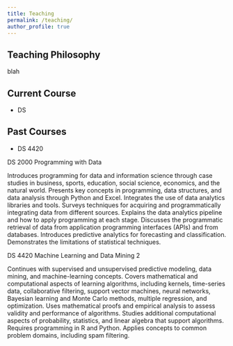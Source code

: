 ```yaml
---
title: Teaching
permalink: /teaching/
author_profile: true
---
```




Teaching Philosophy
------
blah

Current Course
------------
- DS 

Past Courses
------------
- DS 4420



DS 2000 Programming with Data

Introduces programming for data and information science through case studies in business, sports, education, social science, economics, and the natural world. Presents key concepts in programming, data structures, and data analysis through Python and Excel. Integrates the use of data analytics libraries and tools. Surveys techniques for acquiring and programmatically integrating data from different sources. Explains the data analytics pipeline and how to apply programming at each stage. Discusses the programmatic retrieval of data from application programming interfaces (APIs) and from databases. Introduces predictive analytics for forecasting and classification. Demonstrates the limitations of statistical techniques.

DS 4420 Machine Learning and Data Mining 2

Continues with supervised and unsupervised predictive modeling, data mining, and machine-learning concepts. Covers mathematical and computational aspects of learning algorithms, including kernels, time-series data, collaborative filtering, support vector machines, neural networks, Bayesian learning and Monte Carlo methods, multiple regression, and optimization. Uses mathematical proofs and empirical analysis to assess validity and performance of algorithms. Studies additional computational aspects of probability, statistics, and linear algebra that support algorithms. Requires programming in R and Python. Applies concepts to common problem domains, including spam filtering.
